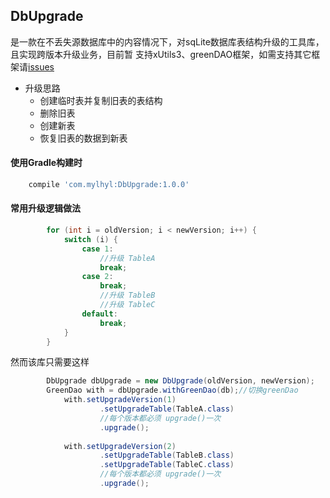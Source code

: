 ## DbUpgrade
是一款在不丢失源数据库中的内容情况下，对sqLite数据库表结构升级的工具库，且实现跨版本升级业务，目前暂
支持xUtils3、greenDAO框架，如需支持其它框架请[issues](https://github.com/mylhyl/Android-DbUpgrade/issues)
  * 升级思路
    - 创建临时表并复制旧表的表结构
    - 删除旧表
    - 创建新表
    - 恢复旧表的数据到新表

#### 使用Gradle构建时
```javascript
    compile 'com.mylhyl:DbUpgrade:1.0.0'
```
    
#### 常用升级逻辑做法
```java
        for (int i = oldVersion; i < newVersion; i++) {
            switch (i) {
                case 1:
                    //升级 TableA
                    break;
                case 2:
                    break;
                    //升级 TableB
                    //升级 TableC
                default:
                    break;
            }
        }
```
然而该库只需要这样
```java
        DbUpgrade dbUpgrade = new DbUpgrade(oldVersion, newVersion);
        GreenDao with = dbUpgrade.withGreenDao(db);//切换greenDao
            with.setUpgradeVersion(1)
                    .setUpgradeTable(TableA.class)
                    //每个版本都必须 upgrade()一次
                    .upgrade();
        
            with.setUpgradeVersion(2)
                    .setUpgradeTable(TableB.class)
                    .setUpgradeTable(TableC.class)
                    //每个版本都必须 upgrade()一次
                    .upgrade();
```
